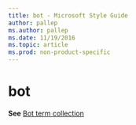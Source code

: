 ```yaml
---
title: bot - Microsoft Style Guide
author: pallep
ms.author: pallep
ms.date: 11/19/2016
ms.topic: article
ms.prod: non-product-specific
---
```


# bot

**See** [Bot term collection](/style-guide/a-z-word-list-term-collections/b/bot-terms.md)
